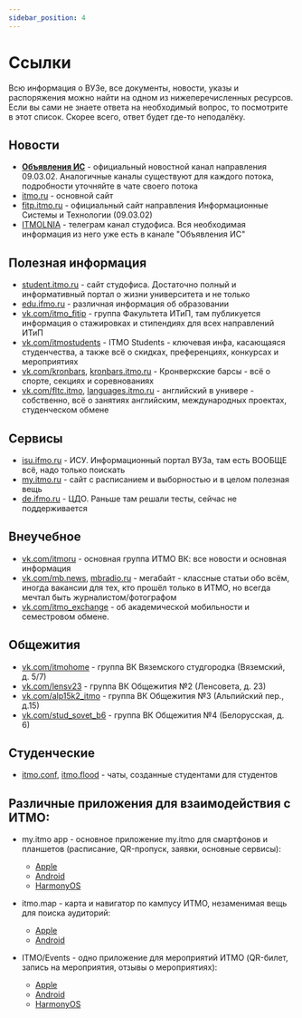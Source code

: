 ```yaml
---
sidebar_position: 4
---
```

# Ссылки

Всю информация о ВУЗе, все документы, новости, указы и распоряжения можно найти на одном из нижеперечисленных ресурсов. Если вы сами не знаете ответа на необходимый вопрос, то посмотрите в этот список. Скорее всего, ответ будет где-то неподалёку.

## Новости

- **[Объявления ИС](https://t.me/itmo_is)** - официальный новостной канал направления 09.03.02. Аналогичные каналы существуют для каждого потока, подробности уточняйте в чате своего потока
- [itmo.ru](https://www.itmo.ru) - основной сайт
- [fitp.itmo.ru](https://fitp.itmo.ru) - официальный сайт направления Информационные Системы и Технологии (09.03.02)
- [ITMOLNIA](https://t.me/itmolnia) - телеграм канал студофиса. Вся необходимая информация из него уже есть в канале "Объявления ИС"

## Полезная информация
- [student.itmo.ru](https://student.itmo.ru/) - сайт студофиса. Достаточно полный и информативный портал о жизни университета и не только
- [edu.ifmo.ru](http://edu.ifmo.ru/) - различная информация об образовании
- [vk.com/itmo_fitip](https://vk.com/itmo_fitip) - группа Факультета ИТиП, там публикуется информация о стажировках и стипендиях для всех направлений ИТиП
- [vk.com/itmostudents](https://vk.com/itmostudents) - ITMO Students - ключевая инфа, касающаяся студенчества, а также всё о скидках, преференциях, конкурсах и мероприятиях
- [vk.com/kronbars](https://vk.com/kronbars), [kronbars.itmo.ru](https://kronbars.itmo.ru/) - Кронверкские барсы - всё о спорте, секциях и соревнованиях
- [vk.com/fltc.itmo](https://vk.com/fltc.itmo), [languages.itmo.ru](https://languages.itmo.ru/ru/) - английский в универе - собственно, всё о занятиях английским, международных проектах, студенческом обмене

## Сервисы
- [isu.ifmo.ru](https://isu.ifmo.ru) - ИСУ. Информационный портал ВУЗа, там есть ВООБЩЕ всё, надо только поискать
- [my.itmo.ru](https://my.itmo.ru) - сайт с расписанием и выборностью и в целом полезная вещь
- [de.ifmo.ru](https://de.ifmo.ru) - ЦДО. Раньше там решали тесты, сейчас не поддерживается

## Внеучебное
- [vk.com/itmoru](https://vk.com/itmoru) - основная группа ИТМО ВК: все новости и основная информация
- [vk.com/mb.news](https://vk.com/mb.news), [mbradio.ru](https://mbradio.ru) - мегабайт - классные статьи обо всём, иногда вакансии для тех, кто прошёл только в ИТМО, но всегда мечтал быть журналистом/фотографом
- [vk.com/itmo_exchange](https://vk.com/itmo_exchange) - об академической мобильности и семестровом обмене.

## Общежития
- [vk.com/itmohome](https://vk.com/itmohome) - группа ВК Вяземского студгородка (Вяземский, д. 5/7)
- [vk.com/lensv23](https://vk.com/lensv23) - группа ВК Общежития №2 (Ленсовета, д. 23)
- [vk.com/alp15k2_itmo](https://vk.com/alp15k2_itmo) - группа ВК Общежития №3 (Альпийский пер., д.15)
- [vk.com/stud_sovet_b6](https://vk.com/stud_sovet_b6) - группа ВК Общежития №4 (Белорусская, д. 6)

## Студенческие 
- [itmo.conf](https://t.me/itmoconf), [itmo.flood](https://t.me/itmoconf) - чаты, созданные студентами для студентов

## Различные приложения для взаимодействия с ИТМО:
- my.itmo app - основное приложение my.itmo для смартфонов и планшетов (расписание, QR-пропуск, заявки, основные сервисы):
    - [Apple](https://apps.apple.com/ru/app/my-itmo/id1451816716)
    - [Android](https://play.google.com/store/apps/details?id=ru.ifmo.itmostudents&hl=ru&gl=US)
    - [HarmonyOS](https://appgallery.huawei.com/app/C105081211)

- itmo.map - карта и навигатор по кампусу ИТМО, незаменимая вещь для поиска аудиторий:
    - [Apple](https://apps.apple.com/us/app/itmo-map/id1642082361)
    - [Android](https://play.google.com/store/apps/details?id=ru.itmo.campus)
- ITMO/Events - одно приложение для мероприятий ИТМО (QR-билет, запись на мероприятия, отзывы о мероприятиях):
    - [Apple](https://apps.apple.com/us/app/itmo-events/id6504566720)
    - [Android](https://play.google.com/store/apps/details?id=ru.itmo.events)
    - [HarmonyOS](https://appgallery.huawei.com/app/C111415781)
